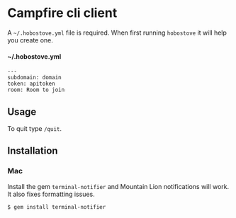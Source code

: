 # Campfire cli client

A `~/.hobostove.yml` file is required. When first running `hobostove` it will help you create one.

#### ~/.hobostove.yml
    ---
    subdomain: domain
    token: apitoken
    room: Room to join

## Usage

To quit type `/quit`.

## Installation

### Mac

Install the gem `terminal-notifier` and Mountain Lion notifications will work. It also fixes formatting issues.

    $ gem install terminal-notifier
